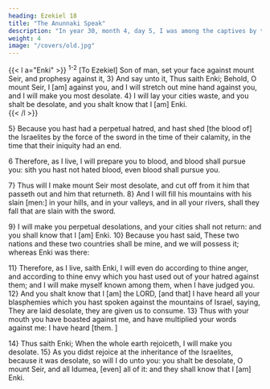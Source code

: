 ```yaml
---
heading: Ezekiel 18
title: "The Anunnaki Speak"
description: "In year 30, month 4, day 5, I was among the captives by the river of Chebar"
weight: 4
image: "/covers/old.jpg"
---
```



{{< l a="Enki" >}}
<sup>1-2</sup> [To Ezekiel] Son of man, set your face against mount Seir, and prophesy against it, 3} And say unto it, Thus saith Enki; Behold, O mount Seir, I [am] against you, and I will stretch out mine hand against you, and I will
make you most desolate. 4} I will lay your cities waste, and you shalt be desolate, and you shalt know that I [am]
Enki.  
{{< /l >}}

5} Because you hast had a perpetual hatred, and hast shed [the blood of] the Israelites by the force of the sword in the time of their calamity, in the time that their iniquity had an end.

6 Therefore, as I live, I will prepare you to blood, and blood shall pursue you: sith you hast not hated blood, even blood shall pursue you. 

7} Thus will I make mount Seir most desolate, and cut off from it him that passeth out and him that returneth. 8} And I will fill his mountains with his slain [men:] in your hills, and in your valleys, and in all your rivers, shall they fall that are slain with the sword. 

9} I will make you perpetual desolations, and your cities shall not return: and you shall
know that I [am] Enki. 10} Because you hast
said, These two nations and these two countries shall be
mine, and we will possess it; whereas Enki was there:

11} Therefore, as I live, saith Enki, I will even do according to thine anger, and according to thine
envy which you hast used out of your hatred against them;
and I will make myself known among them, when I have
judged you. 12} And you shalt know that I [am] the LORD, [and that] I have heard all your blasphemies which
you hast spoken against the mountains of Israel, saying, They are laid desolate, they are given us to consume.
13} Thus with your mouth you have boasted against me, and have multiplied your words against me: I have heard
[them. ]

14} Thus saith Enki; When the whole earth rejoiceth, I will make you desolate. 15} As you didst rejoice at the inheritance of the Israelites, because it was desolate, so will I do unto you: you shalt be
desolate, O mount Seir, and all Idumea, [even] all of it: and they shall know that I [am] Enki.

